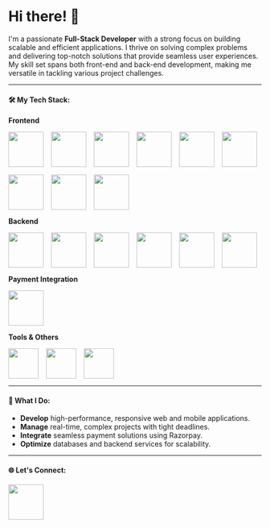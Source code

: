 # Hi there! 👋

I'm a passionate **Full-Stack Developer** with a strong focus on building scalable and efficient applications. I thrive on solving complex problems and delivering top-notch solutions that provide seamless user experiences. My skill set spans both front-end and back-end development, making me versatile in tackling various project challenges.

---

#### 🛠️ My Tech Stack:

**Frontend**  
<div style="display: flex; flex-wrap: wrap; gap: 15px;">
  <img width="70px" height="70px" src="https://cdn.jsdelivr.net/gh/devicons/devicon@latest/icons/html5/html5-original.svg" />
  <img width="70px" height="70px" src="https://cdn.jsdelivr.net/gh/devicons/devicon@latest/icons/css3/css3-original.svg" />
  <img width="70px" height="70px" src="https://cdn.jsdelivr.net/gh/devicons/devicon@latest/icons/javascript/javascript-original.svg" />
  <img width="70px" height="70px" src="https://cdn.jsdelivr.net/gh/devicons/devicon@latest/icons/react/react-original.svg"/>
    <img width="70px" height="70px" src="https://res.cloudinary.com/dabocsuq6/image/upload/v1723629067/react-query-icon_tct4sr.png"/>
    <img width="70px" height="70px" src="https://cdn.jsdelivr.net/gh/devicons/devicon@latest/icons/typescript/typescript-original.svg" />
    <img width="70px" height="70px" src="https://cdn.jsdelivr.net/gh/devicons/devicon@latest/icons/tailwindcss/tailwindcss-original.svg" />
    <img width="70px" height="70px" src="https://cdn.jsdelivr.net/gh/devicons/devicon@latest/icons/nextjs/nextjs-original.svg" />
    <img width="70px" height="70px" src="https://cdn.jsdelivr.net/gh/devicons/devicon@latest/icons/redux/redux-original.svg" />
</div>

**Backend**  
<div style="display: flex; flex-wrap: wrap; gap: 15px;">
  <img width="70px" height="70px" src="https://cdn.jsdelivr.net/gh/devicons/devicon@latest/icons/nodejs/nodejs-original.svg" />
  <img width="70px" height="70px" src="https://cdn.jsdelivr.net/gh/devicons/devicon@latest/icons/express/express-original.svg" />
  <img width="70px" height="70px" src="https://cdn.jsdelivr.net/gh/devicons/devicon@latest/icons/go/go-original.svg" />
  <img width="70px" height="70px" src="https://cdn.jsdelivr.net/gh/devicons/devicon@latest/icons/mongodb/mongodb-original.svg" />
  <img width="70px" height="70px" src="https://cdn.jsdelivr.net/gh/devicons/devicon@latest/icons/prisma/prisma-original.svg" />
  <img width="70px" height="70px" src="https://res.cloudinary.com/dabocsuq6/image/upload/v1723630005/socket-io_mrc9vw.svg" />
</div>

**Payment Integration**  
<div style="display: flex; flex-wrap: wrap; gap: 15px;">
  <img width="70px" height="70px" src="https://res.cloudinary.com/dabocsuq6/image/upload/v1723629443/razorpay_opyqfr.png"/>
</div>

**Tools & Others**  
<div style="display: flex; flex-wrap: wrap; gap: 15px;">
  <img width="60px" height="60px" src="https://cdn.jsdelivr.net/gh/devicons/devicon@latest/icons/git/git-original.svg"  />
  <img width="60px" height="60px" src="https://cdn.jsdelivr.net/gh/devicons/devicon@latest/icons/postman/postman-original.svg"  />
  <img width="60px" height="60px" src="https://cdn.jsdelivr.net/gh/devicons/devicon@latest/icons/vscode/vscode-original.svg"/>
</div>

---

#### 🚀 What I Do:
- **Develop** high-performance, responsive web and mobile applications.
- **Manage** real-time, complex projects with tight deadlines.
- **Integrate** seamless payment solutions using Razorpay.
- **Optimize** databases and backend services for scalability.

---

#### 🌐 Let's Connect:
<a href="https://www.linkedin.com/in/shaik-rahuman-76a0941b9/" target="_blank">
  <img width="70px" height="70px" src="https://cdn.jsdelivr.net/gh/devicons/devicon@latest/icons/linkedin/linkedin-original.svg" />
</a>
